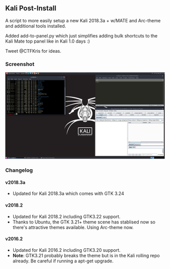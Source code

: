 Kali Post-Install
-----------------

A script to more easily setup a new Kali 2018.3a + w/MATE and Arc-theme and additional tools installed. 

Added add-to-panel.py which just simplifies adding bulk shortcuts to the Kali Mate top panel like in Kali 1.0 days :)

Tweet @CTFKris for ideas.

### Screenshot

![screenshot](https://github.com/sourcekris/kali-postinstall/raw/master/kali-postinstall.png)

### Changelog

#### v2018.3a
 - Updated for Kali 2018.3a which comes with GTK 3.24

#### v2018.2

- Updated for Kali 2018.2 including GTK3.22 support.
- Thanks to Ubuntu, the GTK 3.21+ theme scene has stablised now so there's attractive themes available. Using Arc-theme now.

#### v2016.2

- Updated for Kali 2016.2 including GTK3.20 support.
- **Note**: GTK3.21 probably breaks the theme but is in the Kali rolling repo already. Be careful if running a apt-get upgrade.
